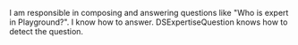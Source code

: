 I am responsible in composing and answering questions like "Who is expert in Playground?".
I know how to answer. DSExpertiseQuestion knows how to detect the question.
